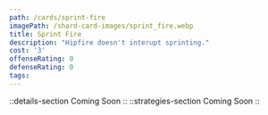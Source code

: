 ```yaml
---
path: /cards/sprint-fire
imagePath: /shard-card-images/sprint_fire.webp
title: Sprint Fire
description: "Hipfire doesn't interupt sprinting."
cost: '3'
offenseRating: 0
defenseRating: 0
tags:
---
```

::details-section
Coming Soon
::
::strategies-section
Coming Soon
::